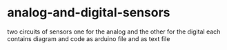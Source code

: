 # analog-and-digital-sensors
two circuits of sensors one for the analog and the other for the digital
each contains diagram and code as arduino file and as text file 
